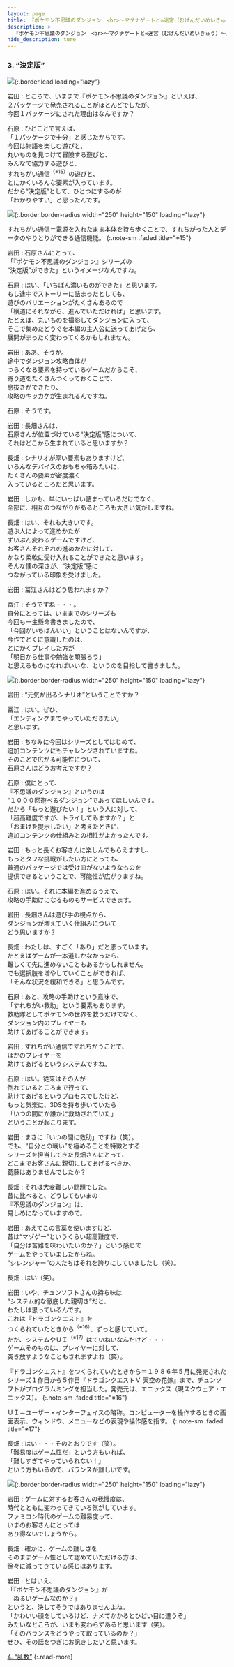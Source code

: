 ```yaml
---
layout: page
title: 『ポケモン不思議のダンジョン　<br>～マグナゲートと∞迷宮（むげんだいめいきゅう）～』
description: >
  『ポケモン不思議のダンジョン　<br>～マグナゲートと∞迷宮（むげんだいめいきゅう）～』
hide_description: ture
---
```


### 3. “決定版”

![](/interviews/jp/3ds/apdj/vol1/img/mainvisual3.jpg){:.border.lead loading="lazy"}

岩田
: ところで、いままで『ポケモン不思議のダンジョン』といえば、<br>２パッケージで発売されることがほとんどでしたが、<br>今回１パッケージにされた理由はなんですか？

石原
: ひとことで言えば、<br>「１パッケージで十分」と感じたからです。<br>今回は物語を楽しむ遊びと、<br>丸いものを見つけて冒険する遊びと、<br>みんなで協力する遊びと、<br>すれちがい通信<sup>（※15）</sup>の遊びと、<br>とにかくいろんな要素が入っています。<br>だから“決定版”として、ひとつにするのが<br>「わかりやすい」と思ったんです。

![](/interviews/jp/3ds/apdj/vol1/img/photo8.jpg){:.border.border-radius width="250" height="150"  loading="lazy"}



すれちがい通信＝電源を入れたまま本体を持ち歩くことで、すれちがった人とデータのやりとりができる通信機能。
{:.note-sm .faded title="※15"}

岩田
: 石原さんにとって、<br>「『ポケモン不思議のダンジョン』シリーズの<br>“決定版”ができた」というイメージなんですね。

石原
: はい、「いちばん濃いものができた」と思います。<br>もし途中でストーリーに詰まったとしても、<br>遊びのバリエーションがたくさんあるので<br>「横道にそれながら、進んでいただければ」と思います。<br>たとえば、丸いものを撮影してダンジョンに入って、<br>そこで集めたどうぐを本編の主人公に送ってあげたら、<br>展開がまったく変わってくるかもしれません。

岩田
: ああ、そうか。<br>途中でダンジョン攻略自体が<br>つらくなる要素を持っているゲームだからこそ、<br>寄り道をたくさんつくっておくことで、<br>息抜きができたり、<br>攻略のキッカケが生まれるんですね。

石原
: そうです。

岩田
: 長畑さんは、<br>石原さんが位置づけている“決定版”感について、<br>それはどこから生まれていると思いますか？

長畑
: シナリオが厚い要素もありますけど、<br>いろんなデバイスのおもちゃ箱みたいに、<br>たくさんの要素が密度濃く<br>入っているところだと思います。

岩田
: しかも、単にいっぱい詰まっているだけでなく、<br>全部に、相互のつながりがあるところも大きい気がしますね。

長畑
: はい、それも大きいです。<br>遊ぶ人によって進めかたが<br>ずいぶん変わるゲームですけど、<br>お客さんそれぞれの進めかたに対して、<br>かなり柔軟に受け入れることができたと思います。<br>そんな懐の深さが、“決定版”感に<br>つながっている印象を受けました。

岩田
: 冨江さんはどう思われますか？

冨江
: そうですね・・・。<br>自分にとっては、いままでのシリーズも<br>今回も一生懸命書きましたので、<br>「今回がいちばんいい」ということはないんですが、<br>今作でとくに意識したのは、<br>とにかくプレイした方が<br>「明日から仕事や勉強を頑張ろう」<br>と思えるものになればいいな、というのを目指して書きました。

![](/interviews/jp/3ds/apdj/vol1/img/photo9.jpg){:.border.border-radius width="250" height="150"  loading="lazy"}

岩田
: “元気が出るシナリオ”ということですか？

冨江
: はい。ぜひ、<br>「エンディングまでやっていただきたい」<br>と思います。

岩田
: ちなみに今回はシリーズとしてはじめて、<br>追加コンテンツにもチャレンジされていますね。<br>そのことで広がる可能性について、<br>石原さんはどうお考えですか？

石原
: 僕にとって、<br>『不思議のダンジョン』というのは<br>“１０００回遊べるダンジョン”であってほしいんです。<br>だから「もっと遊びたい！」という人に対して、<br>「超高難度ですが、トライしてみますか？」と<br>「おまけを提示したい」と考えたときに、<br>追加コンテンツの仕組みとの相性がよかったんです。

岩田
: もっと長くお客さんに楽しんでもらえますし、<br>もっとタフな挑戦がしたい方にとっても、<br>普通のパッケージでは受け皿がないようなものを<br>提供できるということで、可能性が広がりますね。

石原
: はい。それに本編を進めるうえで、<br>攻略の手助けになるものもサービスできます。

岩田
: 長畑さんは遊び手の視点から、<br>ダンジョンが増えていく仕組みについて<br>どう思いますか？

長畑
: わたしは、すごく「あり」だと思っています。<br>たとえばゲームが一本道しかなかったら、<br>難しくて先に進めないこともあるかもしれません。<br>でも選択肢を増やしていくことができれば、<br>「そんな状況を緩和できる」と思うんです。

石原
: あと、攻略の手助けという意味で、<br>「すれちがい救助」という要素もあります。<br>救助隊としてポケモンの世界を救うだけでなく、<br>ダンジョン内のプレイヤーも<br>助けてあげることができます。

岩田
: すれちがい通信ですれちがうことで、<br>ほかのプレイヤーを<br>助けてあげるというシステムですね。

石原
: はい。従来はその人が<br>倒れているところまで行って、<br>助けてあげるというプロセスでしたけど、<br>もっと気楽に、3DSを持ち歩いていたら<br>「いつの間にか誰かに救助されていた」<br>ということが起こります。

岩田
: まさに「いつの間に救助」ですね（笑）。<br>でも、“自分との戦い”を極めることを特徴とする<br>シリーズを担当してきた長畑さんにとって、<br>どこまでお客さんに親切にしてあげるべきか、<br>葛藤はありませんでしたか？

長畑
: それは大変難しい問題でした。<br>昔に比べると、どうしてもいまの<br>『不思議のダンジョン』は、<br>易しめになっていますので。

岩田
: あえてこの言葉を使いますけど、<br>昔は“マゾゲー”というくらい超高難度で、<br>「自分は苦難を味わいたいのか？」という感じで<br>ゲームをやっていましたからね。<br>“シレンジャー”の人たちはそれを誇りにしていましたし（笑）。

長畑
: はい（笑）。

岩田
: いや、チュンソフトさんの持ち味は<br>“システム的な徹底した親切さ”だと、<br>わたしは思っているんです。<br>これは『ドラゴンクエスト』を<br>つくられていたときから<sup>（※16）</sup>、ずっと感じていて。<br>ただ、システムやＵＩ<sup>（※17）</sup>はていねいなんだけど・・・<br>ゲームそのものは、プレイヤーに対して、<br>突き放すようなこともされますよね（笑）。


『ドラゴンクエスト』をつくられていたときから＝１９８６年５月に発売されたシリーズ１作目から５作目『ドラゴンクエストＶ 天空の花嫁』まで、チュンソフトがプログラムミングを担当した。発売元は、エニックス（現スクウェア・エニックス）。
{:.note-sm .faded title="※16"}


ＵＩ＝ユーザー・インターフェイスの略称。コンピューターを操作するときの画面表示、ウィンドウ、メニューなどの表現や操作感を指す。
{:.note-sm .faded title="※17"}

長畑
: はい・・・そのとおりです（笑）。<br>「難易度はゲーム性だ」という方もいれば、<br>「難しすぎてやっていられない！」<br>という方もいるので、バランスが難しいです。

![](/interviews/jp/3ds/apdj/vol1/img/photo10.jpg){:.border.border-radius width="250" height="150"  loading="lazy"}

岩田
: ゲームに対するお客さんの我慢度は、<br>時代とともに変わってきている気がしています。<br>ファミコン時代のゲームの難易度って、<br>いまのお客さんにとっては<br>あり得ないでしょうから。

長畑
: 確かに、ゲームの難しさを<br>そのままゲーム性として認めていただける方は、<br>徐々に減ってきている感じはあります。

岩田
: とはいえ、<br>「『ポケモン不思議のダンジョン』が<br>　ぬるいゲームなのか？」<br>というと、決してそうではありませんよね。<br>「かわいい顔をしているけど、ナメてかかるとひどい目に遭うぞ」<br>みたいなところが、いまも変わらずあると思います（笑）。<br>「そのバランスをどうやって取っているのか？」<br>ぜひ、その話をつぎにお訊きしたいと思います。



[4. “乱数”](4.md)
{:.read-more}
